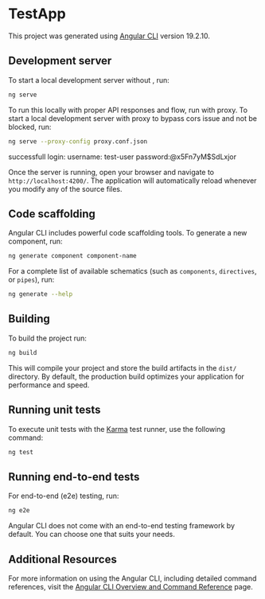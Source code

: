 # TestApp

This project was generated using [Angular CLI](https://github.com/angular/angular-cli) version 19.2.10.

## Development server
To start a local development server without , run:

```bash
ng serve 
```
To run this locally with proper API responses and flow, run with proxy.
To start a local development server with proxy to bypass cors issue and not be blocked, run:

```bash
ng serve --proxy-config proxy.conf.json
```
successfull login:
username: test-user
password:@x5Fn7yM$SdLxjor


Once the server is running, open your browser and navigate to `http://localhost:4200/`. The application will automatically reload whenever you modify any of the source files.

## Code scaffolding

Angular CLI includes powerful code scaffolding tools. To generate a new component, run:

```bash
ng generate component component-name
```

For a complete list of available schematics (such as `components`, `directives`, or `pipes`), run:

```bash
ng generate --help
```

## Building

To build the project run:

```bash
ng build
```

This will compile your project and store the build artifacts in the `dist/` directory. By default, the production build optimizes your application for performance and speed.

## Running unit tests

To execute unit tests with the [Karma](https://karma-runner.github.io) test runner, use the following command:

```bash
ng test
```

## Running end-to-end tests

For end-to-end (e2e) testing, run:

```bash
ng e2e
```

Angular CLI does not come with an end-to-end testing framework by default. You can choose one that suits your needs.

## Additional Resources

For more information on using the Angular CLI, including detailed command references, visit the [Angular CLI Overview and Command Reference](https://angular.dev/tools/cli) page.

